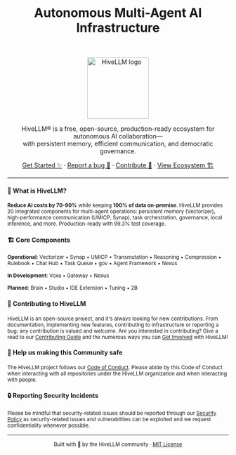 <h1 align="center">Autonomous Multi-Agent AI Infrastructure</h1><br>

<p align="center">
  <a href="https://hivellm.dev">
    <img src="https://avatars.githubusercontent.com/u/232917383?s=200&v=4" alt="HiveLLM logo" height="140">
  </a>
</p>

<p align="center">
  HiveLLM® is a free, open-source, production-ready ecosystem for autonomous AI collaboration—<br> with persistent memory, efficient communication, and democratic governance.
</p>

<p align="center">
  <a href="QUICK_REFERENCE.md">Get Started ✨</a>
  ·
  <a href="https://github.com/hivellm/hivellm/issues/new/choose">Report a bug 🐞</a>
  ·
  <a href="CONTRIBUTING.md">Contribute 🫶</a>
  ·
  <a href="ECOSYSTEM_MAP.md">View Ecosystem 🏗️</a>
</p>

----

#### 🚀 What is HiveLLM?

<sub>**Reduce AI costs by 70-90%** while keeping **100% of data on-premise**. HiveLLM provides 20 integrated components for multi-agent operations: persistent memory (Vectorizer), high-performance communication (UMICP, Synap), task orchestration, governance, local inference, and more. Production-ready with 99.3% test coverage.</sub>

#### 🏗️ Core Components

<sub>**Operational**: Vectorizer • Synap • UMICP • Transmutation • Reasoning • Compression • Rulebook • Chat Hub • Task Queue • gov • Agent Framework • Nexus</sub>

<sub>**In Development**: Voxa • Gateway • Nexus</sub>

<sub>**Planned**: Brain • Studio • IDE Extension • Tuning • 2B</sub>

#### 👋 Contributing to HiveLLM

<sub>HiveLLM is an open-source project, and it's always looking for new contributions. From documentation, implementing new features, contributing to infrastructure or reporting a bug; any contribution is valued and welcome. Are you interested in contributing? Give a read to our [Contributing Guide](CONTRIBUTING.md) and the numerous ways you can [Get Involved](ECOSYSTEM_MAP.md) with HiveLLM!</sub>

#### 🦺 Help us making this Community safe

<sub>The HiveLLM project follows our [Code of Conduct](CODE_OF_CONDUCT.md). Please abide by this Code of Conduct when interacting with all repositories under the HiveLLM organization and when interacting with people.</sub>

#### 🔒 Reporting Security Incidents

<sub>Please be mindful that security-related issues should be reported through our [Security Policy](SECURITY.md) as security-related issues and vulnerabilities can be exploited and we request confidentiality whenever possible.</sub>

----

<p align="center">
  <sub>Built with 🐝 by the HiveLLM community · <a href="LICENSE">MIT License</a></sub>
</p>
